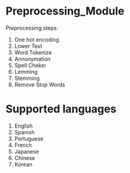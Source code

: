 # Preprocessing_Module

Preprocessing steps:
  1. One hot encoding
  2. Lower Text
  3. Word Tokenize
  4. Annonymation
  5. Spell Cheker
  6. Lemming
  7. Stemming
  8. Remove Stop Words
 
 # Supported languages
  1. English
  2. Spanish
  3. Portuguese
  4. French
  5. Japanese
  6. Chinese
  7. Korean
